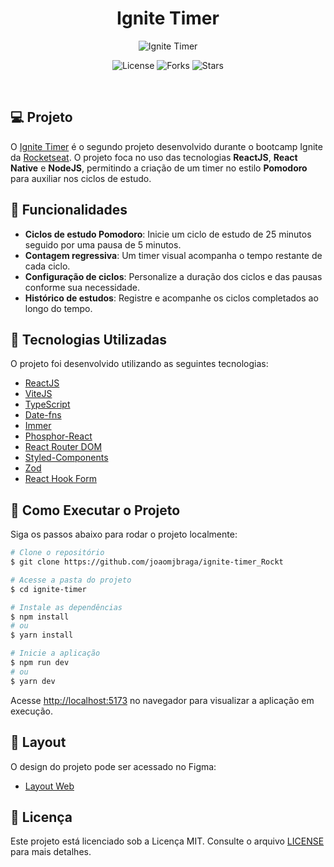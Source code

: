 <h1 align='center'>Ignite Timer</h1>

<p align='center'>
  <img src='https://user-images.githubusercontent.com/43352880/226454004-4bc2c3ad-7c32-46ce-b189-243e8cc02a51.png' alt='Ignite Timer' />
</p>

<p  align='center'>
  <img src='https://img.shields.io/badge/license-MIT-%23835afd' alt='License' />
  <img src='https://img.shields.io/badge/github-MIT-%23835afd' alt='Forks' />
  <img src='https://img.shields.io/badge/stars-MIT-%23835afd' alt='Stars' />
</p>

<br>

## 💻 Projeto

O [Ignite Timer](https://ignite-timer-seven-wine.vercel.app/) é o segundo projeto desenvolvido durante o bootcamp Ignite da [Rocketseat](https://www.rocketseat.com.br/). O projeto foca no uso das tecnologias **ReactJS**, **React Native** e **NodeJS**, permitindo a criação de um timer no estilo **Pomodoro** para auxiliar nos ciclos de estudo.

## 🌟 Funcionalidades

- **Ciclos de estudo Pomodoro**: Inicie um ciclo de estudo de 25 minutos seguido por uma pausa de 5 minutos.
- **Contagem regressiva**: Um timer visual acompanha o tempo restante de cada ciclo.
- **Configuração de ciclos**: Personalize a duração dos ciclos e das pausas conforme sua necessidade.
- **Histórico de estudos**: Registre e acompanhe os ciclos completados ao longo do tempo.

## 🧪 Tecnologias Utilizadas

O projeto foi desenvolvido utilizando as seguintes tecnologias:

- [ReactJS](https://reactjs.org/)
- [ViteJS](https://vitejs.dev/)
- [TypeScript](https://www.typescriptlang.org/)
- [Date-fns](https://date-fns.org/)
- [Immer](https://github.com/immerjs/immer)
- [Phosphor-React](https://phosphoricons.com/)
- [React Router DOM](https://reactrouter.com/)
- [Styled-Components](https://styled-components.com/)
- [Zod](https://github.com/colinhacks/zod)
- [React Hook Form](https://react-hook-form.com/)

## 🚀 Como Executar o Projeto

Siga os passos abaixo para rodar o projeto localmente:

```bash
# Clone o repositório
$ git clone https://github.com/joaomjbraga/ignite-timer_Rockt

# Acesse a pasta do projeto
$ cd ignite-timer

# Instale as dependências
$ npm install
# ou
$ yarn install

# Inicie a aplicação
$ npm run dev
# ou
$ yarn dev
```

Acesse [http://localhost:5173](http://localhost:5173) no navegador para visualizar a aplicação em execução.

## 🔖 Layout

O design do projeto pode ser acessado no Figma:

- [Layout Web](https://www.figma.com/file/POPSNs7QkYI3Hr8qyoA4kU/Ignite-Timer-(Community)?node-id=11-599&t=rzv7Fe2nrEpiAc3e-0)

## 📝 Licença

Este projeto está licenciado sob a Licença MIT. Consulte o arquivo [LICENSE](LICENSE) para mais detalhes.

